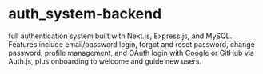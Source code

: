 # auth_system-backend

full authentication system built with Next.js, Express.js, and MySQL. Features include email/password login, forgot and reset password, change password, profile management, and OAuth login with Google or GitHub via Auth.js, plus onboarding to welcome and guide new users.
